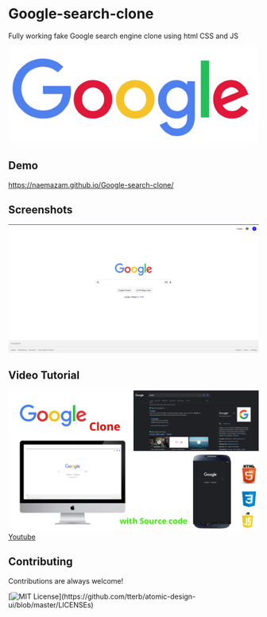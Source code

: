 
# Google-search-clone

Fully working fake Google search engine clone using html CSS and JS

![Logo](./images/logo.jpg)


## Demo

https://naemazam.github.io/Google-search-clone/

  
## Screenshots

![App Screenshot](./images/Capture.PNG)

## Video Tutorial 

![Youtube](./images/ab(3).jpg)
[Youtube](https://youtu.be/AQafAU7ZHUs)


    
## Contributing

Contributions are always welcome!
 

[![MIT License](https://img.shields.io/apm/l/atomic-design-ui.svg?)](https://github.com/tterb/atomic-design-ui/blob/master/LICENSEs)
